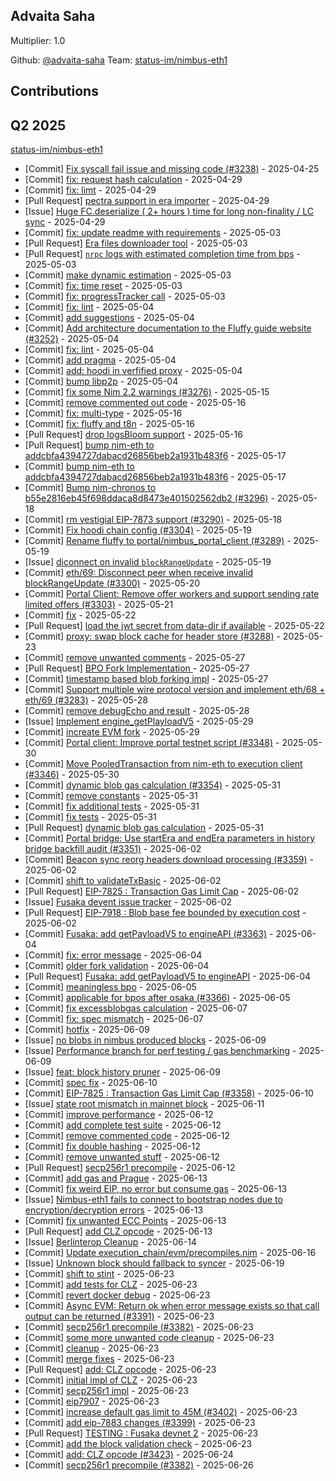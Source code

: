 
## Advaita Saha 
Multiplier: 1.0

Github: [@advaita-saha](https://github.com/advaita-saha)
Team: [status-im/nimbus-eth1](https://github.com/status-im/nimbus-eth1/pulls?q=author%3Aadvaita-saha)


## Contributions

## Q2 2025


[status-im/nimbus-eth1](https://github.com/status-im/nimbus-eth1)
* [Commit] [Fix syscall fail issue and missing code (#3238)](https://github.com/status-im/nimbus-eth1/commit/ed07dc940186b833dea67246856641f12853dae2) - 2025-04-25
* [Commit] [fix: request hash calculation](https://github.com/status-im/nimbus-eth1/commit/995819fa0229911dadc012d10b7e2f0d55cecff7) - 2025-04-29
* [Commit] [fix: limt](https://github.com/status-im/nimbus-eth1/commit/92eaaf7b2e7b068e14acc73918f061fba15fa3ed) - 2025-04-29
* [Pull Request] [pectra support in era importer](https://github.com/status-im/nimbus-eth1/pull/3246) - 2025-04-29
* [Issue] [Huge FC.deserialize ( 2+ hours ) time for long non-finality / LC sync](https://github.com/status-im/nimbus-eth1/issues/3244) - 2025-04-29
* [Commit] [fix: update readme with requirements](https://github.com/status-im/nimbus-eth1/commit/a0840bc57626356c279c523f8be455f43c96262b) - 2025-05-03
* [Pull Request] [Era files downloader tool](https://github.com/status-im/nimbus-eth1/pull/3255) - 2025-05-03
* [Pull Request] [`nrpc` logs with estimated completion time from bps](https://github.com/status-im/nimbus-eth1/pull/3254) - 2025-05-03
* [Commit] [make dynamic estimation](https://github.com/status-im/nimbus-eth1/commit/235bd0baca33d80fff67c37bf2256d1bfdcd350e) - 2025-05-03
* [Commit] [fix: time reset](https://github.com/status-im/nimbus-eth1/commit/fe7ad369e289cdc7ef6385579519098825638788) - 2025-05-03
* [Commit] [fix: progressTracker call](https://github.com/status-im/nimbus-eth1/commit/c1a30f31514df7e56e50176ab00d0f504459be47) - 2025-05-03
* [Commit] [fix: lint](https://github.com/status-im/nimbus-eth1/commit/2b9a2d3455a6e02660ca9ed4faa797d2829bec4c) - 2025-05-04
* [Commit] [add suggestions](https://github.com/status-im/nimbus-eth1/commit/9b0e8e01403911e8e4e049ff119190b289d61dbe) - 2025-05-04
* [Commit] [Add architecture documentation to the Fluffy guide website (#3252)](https://github.com/status-im/nimbus-eth1/commit/c621d0bad23b3cf570f2453c291a889fdda69ff7) - 2025-05-04
* [Commit] [fix: lint](https://github.com/status-im/nimbus-eth1/commit/a261cffb1dad944d6ecd18e66c68d1578de322d0) - 2025-05-04
* [Commit] [add pragma](https://github.com/status-im/nimbus-eth1/commit/baeadd6321fe16085f2b34e89899ab30eb0e5b71) - 2025-05-04
* [Commit] [add: hoodi in verfified proxy](https://github.com/status-im/nimbus-eth1/commit/f5e89a1703de19c22fc3f36dd37a315c99cc0e75) - 2025-05-04
* [Commit] [bump libp2p](https://github.com/status-im/nimbus-eth1/commit/2f7a57248dbc7fa5b595f7df92603ee11593f8b2) - 2025-05-04
* [Commit] [fix some Nim 2.2 warnings (#3276)](https://github.com/status-im/nimbus-eth1/commit/8c8a176ccebf2a9509e4c717e248ec0cacd85ad7) - 2025-05-15
* [Commit] [remove commented out code](https://github.com/status-im/nimbus-eth1/commit/1d04aa1f4cd444292de8c1d43d80c7f96f2a19ed) - 2025-05-16
* [Commit] [fix: multi-type](https://github.com/status-im/nimbus-eth1/commit/e72a0669d0b60cdef077ca53b874b9cbea788355) - 2025-05-16
* [Commit] [fix: fluffy and t8n](https://github.com/status-im/nimbus-eth1/commit/623a2cd872bd1ed911d63b84108fdeb6eec419bf) - 2025-05-16
* [Pull Request] [drop logsBloom support](https://github.com/status-im/nimbus-eth1/pull/3292) - 2025-05-16
* [Pull Request] [bump nim-eth to addcbfa4394727dabacd26856beb2a1931b483f6](https://github.com/status-im/nimbus-eth1/pull/3295) - 2025-05-17
* [Commit] [bump nim-eth to addcbfa4394727dabacd26856beb2a1931b483f6](https://github.com/status-im/nimbus-eth1/commit/ed101d21c35187b15656120ebcf406b7b562bd47) - 2025-05-17
* [Commit] [Bump nim-chronos to b55e2816eb45f698ddaca8d8473e401502562db2 (#3296)](https://github.com/status-im/nimbus-eth1/commit/54e6193748e90d2674f6f64c40ccd8cd0e674903) - 2025-05-18
* [Commit] [rm vestigial EIP-7873 support (#3290)](https://github.com/status-im/nimbus-eth1/commit/28c7b737263f4537183088cbd99e8df00760be6e) - 2025-05-18
* [Commit] [Fix hoodi chain config (#3304)](https://github.com/status-im/nimbus-eth1/commit/54db56ee48b4dfd9431af326f0cd5b59c18b3db5) - 2025-05-19
* [Commit] [Rename fluffy to portal/nimbus_portal_client (#3289)](https://github.com/status-im/nimbus-eth1/commit/57d3748c6142ffd013ea83c80946669e1242bf00) - 2025-05-19
* [Issue] [diconnect on invalid `blockRangeUpdate`](https://github.com/status-im/nimbus-eth1/issues/3299) - 2025-05-19
* [Commit] [eth/69: Disconnect peer when receive invalid blockRangeUpdate (#3300)](https://github.com/status-im/nimbus-eth1/commit/37da1503c651eb500f4739c93fd810df951d166b) - 2025-05-20
* [Commit] [Portal Client: Remove offer workers and support sending rate limited offers (#3303)](https://github.com/status-im/nimbus-eth1/commit/ac509d7be456f409f9047d4acb2f0d5ee33341fd) - 2025-05-21
* [Commit] [fix](https://github.com/status-im/nimbus-eth1/commit/d29c44a2b9185cf20a27b850a8bbbddf0728a44e) - 2025-05-22
* [Pull Request] [load the jwt secret from data-dir if available](https://github.com/status-im/nimbus-eth1/pull/3320) - 2025-05-22
* [Commit] [proxy: swap block cache for header store (#3288)](https://github.com/status-im/nimbus-eth1/commit/9334684374e3634d3d84a4ecc01e689607b4da3f) - 2025-05-23
* [Commit] [remove unwanted comments](https://github.com/status-im/nimbus-eth1/commit/d46b1ab5161a0322afcdd2d5e0ae95c2ef6f69fc) - 2025-05-27
* [Pull Request] [BPO Fork Implementation ](https://github.com/status-im/nimbus-eth1/pull/3337) - 2025-05-27
* [Commit] [timestamp based blob forking impl](https://github.com/status-im/nimbus-eth1/commit/454724066a4e4db683b17508ea5db87155ad026a) - 2025-05-27
* [Commit] [Support multiple wire protocol version and implement eth/68 + eth/69 (#3283)](https://github.com/status-im/nimbus-eth1/commit/443da8e7cb0f8c96fb0ac6468aa0f35c0755daf6) - 2025-05-28
* [Commit] [remove debugEcho and result](https://github.com/status-im/nimbus-eth1/commit/85950ed5230459b2714c848941516e24d12f5d6a) - 2025-05-28
* [Issue] [Implement engine_getPlayloadV5](https://github.com/status-im/nimbus-eth1/issues/3343) - 2025-05-29
* [Commit] [increate EVM fork](https://github.com/status-im/nimbus-eth1/commit/3b24b0efb5c82f6a3125055ffa7ccce0ee616fad) - 2025-05-29
* [Commit] [Portal client: Improve portal testnet script (#3348)](https://github.com/status-im/nimbus-eth1/commit/e9068f04fcbf049a75b539084cfa520575e0049a) - 2025-05-30
* [Commit] [Move PooledTransaction from nim-eth to execution client (#3346)](https://github.com/status-im/nimbus-eth1/commit/ed78f6b3698ecfc3d4d332ba8ae5e56847399c39) - 2025-05-30
* [Commit] [dynamic blob gas calculation (#3354)](https://github.com/status-im/nimbus-eth1/commit/d4442ed2f5ae2dd206929ccdaf82b95bea92837b) - 2025-05-31
* [Commit] [remove constants](https://github.com/status-im/nimbus-eth1/commit/cbe4088bab33fab4412ab266a7f1f13924828460) - 2025-05-31
* [Commit] [fix additional tests](https://github.com/status-im/nimbus-eth1/commit/38eb43d04e15fd18fe07390ac1ba232a3213ff6d) - 2025-05-31
* [Commit] [fix tests](https://github.com/status-im/nimbus-eth1/commit/a9103082b1fdc73cbe3189ce4ab792b343ecb5c0) - 2025-05-31
* [Pull Request] [dynamic blob gas calculation](https://github.com/status-im/nimbus-eth1/pull/3354) - 2025-05-31
* [Commit] [Portal bridge: Use startEra and endEra parameters in history bridge backfill audit (#3351)](https://github.com/status-im/nimbus-eth1/commit/164405ce84a590576dea4b4feff75431ddc4de51) - 2025-06-02
* [Commit] [Beacon sync reorg headers download processing (#3359)](https://github.com/status-im/nimbus-eth1/commit/af07a5366d059f6a4da063c41ad8defd283f760d) - 2025-06-02
* [Commit] [shift to validateTxBasic](https://github.com/status-im/nimbus-eth1/commit/d2e09b35220ab4c209dfb2960740ad76b2ee0737) - 2025-06-02
* [Pull Request] [EIP-7825 : Transaction Gas Limit Cap](https://github.com/status-im/nimbus-eth1/pull/3358) - 2025-06-02
* [Issue] [Fusaka devent issue tracker](https://github.com/status-im/nimbus-eth1/issues/3357) - 2025-06-02
* [Pull Request] [EIP-7918 : Blob base fee bounded by execution cost](https://github.com/status-im/nimbus-eth1/pull/3356) - 2025-06-02
* [Commit] [Fusaka: add getPayloadV5 to engineAPI (#3363)](https://github.com/status-im/nimbus-eth1/commit/73dd1205765c3eb0fc4291d4bdc9818e44d39d2c) - 2025-06-04
* [Commit] [fix: error message](https://github.com/status-im/nimbus-eth1/commit/326797ac221df4434cbd403392fec1f98d2cbe64) - 2025-06-04
* [Commit] [older fork validation](https://github.com/status-im/nimbus-eth1/commit/b0cdba077818e0cf7500671ac48b8065dac98f35) - 2025-06-04
* [Pull Request] [Fusaka: add getPayloadV5 to engineAPI](https://github.com/status-im/nimbus-eth1/pull/3363) - 2025-06-04
* [Commit] [meaningless bpo](https://github.com/status-im/nimbus-eth1/commit/bff33701f60d9fc4427f090083d0bd0e746f1dc0) - 2025-06-05
* [Commit] [applicable for bpos after osaka (#3366)](https://github.com/status-im/nimbus-eth1/commit/1e0094f0ef828c279070cec1d010a8a5259b91d9) - 2025-06-05
* [Commit] [fix excessblobgas calculation](https://github.com/status-im/nimbus-eth1/commit/1428da4f6f655fce525b1168cdf8eca9ad330ebc) - 2025-06-07
* [Commit] [fix: spec mismatch](https://github.com/status-im/nimbus-eth1/commit/400acf105964affefcbedcfc9a03132a75724e22) - 2025-06-07
* [Commit] [hotfix](https://github.com/status-im/nimbus-eth1/commit/ca1c783807f8348e7969e07ad06a93a46fe226b0) - 2025-06-09
* [Issue] [no blobs in nimbus produced blocks](https://github.com/status-im/nimbus-eth1/issues/3371) - 2025-06-09
* [Issue] [Performance branch for perf testing / gas benchmarking](https://github.com/status-im/nimbus-eth1/issues/3369) - 2025-06-09
* [Issue] [feat: block history pruner](https://github.com/status-im/nimbus-eth1/issues/3368) - 2025-06-09
* [Commit] [spec fix](https://github.com/status-im/nimbus-eth1/commit/703a19bbec690a775e422bdd94e6e416c33fd4a9) - 2025-06-10
* [Commit] [EIP-7825 : Transaction Gas Limit Cap (#3358)](https://github.com/status-im/nimbus-eth1/commit/ba3c725ceb2b0fef1b6cf582f160214b005940c4) - 2025-06-10
* [Issue] [state root mismatch in mainnet block](https://github.com/status-im/nimbus-eth1/issues/3381) - 2025-06-11
* [Commit] [improve performance](https://github.com/status-im/nimbus-eth1/commit/bb1bfad62f055a56ebbcfab7c0c814e0046928a9) - 2025-06-12
* [Commit] [add complete test suite](https://github.com/status-im/nimbus-eth1/commit/b88979fb444f0f12a0d64f7e0817af1d656c8c9c) - 2025-06-12
* [Commit] [remove commented code](https://github.com/status-im/nimbus-eth1/commit/d481c60611f55de510c5084771a0e9a741b89b2c) - 2025-06-12
* [Commit] [fix double hashing](https://github.com/status-im/nimbus-eth1/commit/ab9569011ef1854abde61cd38ccf5de4f1d8f409) - 2025-06-12
* [Commit] [remove unwanted stuff](https://github.com/status-im/nimbus-eth1/commit/0cae682e2f5d44500047a16846fcad5baa81a443) - 2025-06-12
* [Pull Request] [secp256r1 precompile](https://github.com/status-im/nimbus-eth1/pull/3382) - 2025-06-12
* [Commit] [add gas and Prague](https://github.com/status-im/nimbus-eth1/commit/1b29c36795d720d2faeb09f34461d82a9bc96180) - 2025-06-13
* [Commit] [fix weird EIP, no error but consume gas](https://github.com/status-im/nimbus-eth1/commit/70e09554931595d6e80d9ce40c3f51861aa2bb16) - 2025-06-13
* [Issue] [Nimbus-eth1 fails to connect to bootstrap nodes due to encryption/decryption errors](https://github.com/status-im/nimbus-eth1/issues/3396) - 2025-06-13
* [Commit] [fix unwanted ECC Points](https://github.com/status-im/nimbus-eth1/commit/8a3970b8dbb1c9e7a9c9bcffd687988a764d7f56) - 2025-06-13
* [Pull Request] [add CLZ opcode](https://github.com/status-im/nimbus-eth1/pull/3394) - 2025-06-13
* [Issue] [Berlinterop Cleanup](https://github.com/status-im/nimbus-eth1/issues/3404) - 2025-06-14
* [Commit] [Update execution_chain/evm/precompiles.nim](https://github.com/status-im/nimbus-eth1/commit/96875dac7016ab410282cfedf44cc9d39a270edf) - 2025-06-16
* [Issue] [Unknown block should fallback to syncer](https://github.com/status-im/nimbus-eth1/issues/3415) - 2025-06-19
* [Commit] [shift to stint](https://github.com/status-im/nimbus-eth1/commit/965842aa321e8fd432053adb8994673d6c581e47) - 2025-06-23
* [Commit] [add tests for CLZ](https://github.com/status-im/nimbus-eth1/commit/750f005ad294080d4de39d19bdb0fbaffe4e546e) - 2025-06-23
* [Commit] [revert docker debug](https://github.com/status-im/nimbus-eth1/commit/a70d2a451829e2a6ff9a14c65dd0d8bd54021247) - 2025-06-23
* [Commit] [Async EVM: Return ok when error message exists so that call output can be returned (#3391)](https://github.com/status-im/nimbus-eth1/commit/ee9139bfb66bbb53b1669826c319b5e0bc0b0241) - 2025-06-23
* [Commit] [secp256r1 precompile (#3382)](https://github.com/status-im/nimbus-eth1/commit/f8a60443700a0b8aaa93925558dfabcc8d116d6b) - 2025-06-23
* [Commit] [some more unwanted code cleanup](https://github.com/status-im/nimbus-eth1/commit/d7bdac102103fb24564a9b06bdac0e4bbf8fe01b) - 2025-06-23
* [Commit] [cleanup](https://github.com/status-im/nimbus-eth1/commit/32ababdf5f0f65e1b386642e3a7586d145c22a0c) - 2025-06-23
* [Commit] [merge fixes](https://github.com/status-im/nimbus-eth1/commit/95f665b3ccc345d0bfa26866b7877a00742cc797) - 2025-06-23
* [Pull Request] [add: CLZ opcode](https://github.com/status-im/nimbus-eth1/pull/3423) - 2025-06-23
* [Commit] [initial impl of CLZ](https://github.com/status-im/nimbus-eth1/commit/69050193017cdb29edb9ac97763300649d7bc02b) - 2025-06-23
* [Commit] [secp256r1 impl](https://github.com/status-im/nimbus-eth1/commit/e1711459ae1a83696cc37f9376402c80db556cb5) - 2025-06-23
* [Commit] [eip7907](https://github.com/status-im/nimbus-eth1/commit/58d47483519efc6202baae15235a187b4206fe97) - 2025-06-23
* [Commit] [increase default gas limit to 45M (#3402)](https://github.com/status-im/nimbus-eth1/commit/06917e7ed47a868a198aaacbc08542a1a465238f) - 2025-06-23
* [Commit] [add eip-7883 changes (#3399)](https://github.com/status-im/nimbus-eth1/commit/19e4e063ce95c55d1d187612263d5da4d84751d8) - 2025-06-23
* [Pull Request] [TESTING : Fusaka devnet 2](https://github.com/status-im/nimbus-eth1/pull/3422) - 2025-06-23
* [Commit] [add the block validation check](https://github.com/status-im/nimbus-eth1/commit/a5c53622112777aea858190cfd6be6528406f71e) - 2025-06-23
* [Commit] [add: CLZ opcode (#3423)](https://github.com/status-im/nimbus-eth1/commit/e7c6971e476a253cca33731e1cca2c9f0dfdb617) - 2025-06-24
* [Commit] [secp256r1 precompile (#3382)](https://github.com/status-im/nimbus-eth1/commit/f8a60443700a0b8aaa93925558dfabcc8d116d6b) - 2025-06-26
